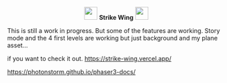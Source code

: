 <p align="center">
  <img src="https://cdn.dribbble.com/users/1393058/screenshots/3926536/media/d4e3a3e4ae633abe1248079cd60487c2.gif" width="30" height="30">
  <b>Strike Wing</b>
  <img src="https://cdn.dribbble.com/users/1393058/screenshots/3926536/media/d4e3a3e4ae633abe1248079cd60487c2.gif" width="30" height="30">
</p>

This is still a work in progress. But some of the features are working. Story mode and the 4 first levels are working but just background and my plane asset...

if you want to check it out.
https://strike-wing.vercel.app/

https://photonstorm.github.io/phaser3-docs/
